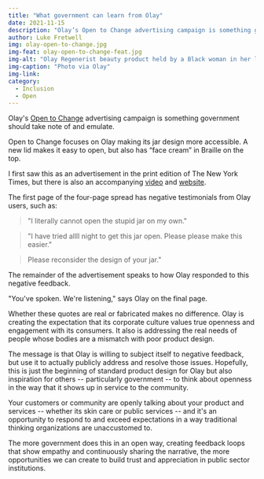 ```yaml
---
title: "What government can learn from Olay"
date: 2021-11-15
description: "Olay’s Open to Change advertising campaign is something government should take note of."
author: Luke Fretwell
img: olay-open-to-change.jpg
img-feat: olay-open-to-change-feat.jpg
img-alt: "Olay Regenerist beauty product held by a Black woman in her left hand as she leans on her elbow. The lid is openable with one hand and the model with a limb difference smiles at the camera."
img-caption: "Photo via Olay"
img-link: 
category:
  - Inclusion
  - Open
---
```


Olay's [Open to Change](https://www.olay.com/opentochange) advertising campaign is something government should take note of and emulate.

Open to Change focuses on Olay making its jar design more accessible. A new lid makes it easy to open, but also has “face cream” in Braille on the top.

I first saw this as an advertisement in the print edition of The New York Times, but there is also an accompanying [video](https://www.youtube.com/watch?v=p2cpLH1xLcE) and [website](https://www.olay.com/opentochange).

The first page of the four-page spread has negative testimonials from Olay users, such as:

> "I literally cannot open the stupid jar on my own."

> "I have tried allll night to get this jar open. Please please make this easier."

> Please reconsider the design of your jar."

The remainder of the advertisement speaks to how Olay responded to this negative feedback.

"You've spoken. We're listening," says Olay on the final page.

Whether these quotes are real or fabricated makes no difference. Olay is creating the expectation that its corporate culture values true openness and engagement with its consumers. It also is addressing the real needs of people whose bodies are a mismatch with poor product design.

The message is that Olay is willing to subject itself to negative feedback, but use it to actually publicly address and resolve those issues. Hopefully, this is just the beginning of standard product design for Olay but also inspiration for others -- particularly government -- to think about openness in the way that it shows up in service to the community.

Your customers or community are openly talking about your product and services -- whether its skin care or public services -- and it's an opportunity to respond to and exceed expectations in a way traditional thinking organizations are unaccustomed to.

The more government does this in an open way, creating feedback loops that show empathy and continuously sharing the narrative, the more opportunities we can create to build trust and appreciation in public sector institutions.